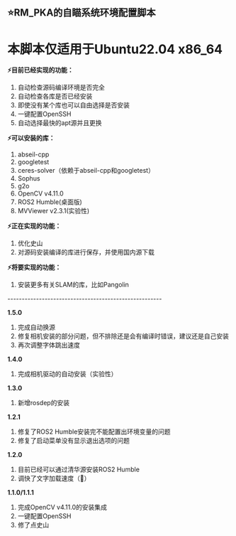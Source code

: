 ## ⭐RM_PKA的自瞄系统环境配置脚本  

# 本脚本仅适用于Ubuntu22.04 x86_64

**⚡目前已经实现的功能：**  
1. 自动检查源码编译环境是否完全  
2. 自动检查各库是否已经安装  
3. 即使没有某个库也可以自由选择是否安装  
4. 一键配置OpenSSH
5. 自动选择最快的apt源并且更换

**⚡可以安装的库：**  
1. abseil-cpp
2. googletest
3. ceres-solver（依赖于abseil-cpp和googletest）
4. Sophus
5. g2o
6. OpenCV v4.11.0
7. ROS2 Humble(桌面版)
8. MVViewer v2.3.1(实验性)

**⚡正在实现的功能：**  
1. 优化史山
2. 对源码安装编译的库进行保存，并使用国内源下载

**⚡将要实现的功能：**  
1. 安装更多有关SLAM的库，比如Pangolin  

*------------------------------------------------------*

**1.5.0**
1. 完成自动换源
2. 修复相机安装的部分问题，但不排除还是会有编译时错误，建议还是自己安装
3. 再次调整字体跳出速度

**1.4.0**
1. 完成相机驱动的自动安装（实验性）

**1.3.0**
1. 新增rosdep的安装

**1.2.1**
1. 修复了ROS2 Humble安装完不能配置出环境变量的问题
2. 修复了启动菜单没有显示退出选项的问题

**1.2.0**
1. 目前已经可以通过清华源安装ROS2 Humble
2. 调快了文字加载速度（🐌）

**1.1.0/1.1.1**
1. 完成OpenCV v4.11.0的安装集成
2. 一键配置OpenSSH
3. 修了点史山
